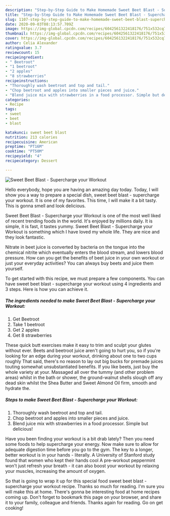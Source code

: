```yaml
---
description: "Step-by-Step Guide to Make Homemade Sweet Beet Blast - Supercharge your Workout"
title: "Step-by-Step Guide to Make Homemade Sweet Beet Blast - Supercharge your Workout"
slug: 1107-step-by-step-guide-to-make-homemade-sweet-beet-blast-supercharge-your-workout
date: 2020-09-03T08:13:57.709Z
image: https://img-global.cpcdn.com/recipes/6042561322418176/751x532cq70/sweet-beet-blast-supercharge-your-workout-recipe-main-photo.jpg
thumbnail: https://img-global.cpcdn.com/recipes/6042561322418176/751x532cq70/sweet-beet-blast-supercharge-your-workout-recipe-main-photo.jpg
cover: https://img-global.cpcdn.com/recipes/6042561322418176/751x532cq70/sweet-beet-blast-supercharge-your-workout-recipe-main-photo.jpg
author: Celia Alexander
ratingvalue: 3.7
reviewcount: 15
recipeingredient:
- " Beetroot"
- "1 beetroot"
- "2 apples"
- "8 strawberries"
recipeinstructions:
- "Thoroughly wash beetroot and top and tail."
- "Chop beetroot and apples into smaller pieces and juice."
- "Blend juice mix with strawberries in a food processor. Simple but delicious!"
categories:
- Recipe
tags:
- sweet
- beet
- blast

katakunci: sweet beet blast 
nutrition: 213 calories
recipecuisine: American
preptime: "PT16M"
cooktime: "PT50M"
recipeyield: "4"
recipecategory: Dessert

---
```



![Sweet Beet Blast - Supercharge your Workout](https://img-global.cpcdn.com/recipes/6042561322418176/751x532cq70/sweet-beet-blast-supercharge-your-workout-recipe-main-photo.jpg)

Hello everybody, hope you are having an amazing day today. Today, I will show you a way to prepare a special dish, sweet beet blast - supercharge your workout. It is one of my favorites. This time, I will make it a bit tasty. This is gonna smell and look delicious.

Sweet Beet Blast - Supercharge your Workout is one of the most well liked of recent trending foods in the world. It's enjoyed by millions daily. It is simple, it is fast, it tastes yummy. Sweet Beet Blast - Supercharge your Workout is something which I have loved my whole life. They are nice and they look fantastic.

Nitrate in beet juice is converted by bacteria on the tongue into the chemical nitrite which eventually enters the blood stream, and lowers blood pressure. How can you get the benefits of beet juice in your own workout or just your everyday activities? You can always buy beets and juice them yourself.


To get started with this recipe, we must prepare a few components. You can have sweet beet blast - supercharge your workout using 4 ingredients and 3 steps. Here is how you can achieve it.

<!--inarticleads1-->

##### The ingredients needed to make Sweet Beet Blast - Supercharge your Workout:

1. Get  Beetroot
1. Take 1 beetroot
1. Get 2 apples
1. Get 8 strawberries


These quick butt exercises make it easy to trim and sculpt your glutes without ever. Beets and beetroot juice aren&#39;t going to hurt you, so if you&#39;re looking for an edge during your workout, drinking about one to two cups roughly That said, there&#39;s no reason to lay out big bucks for premade juices touting somewhat unsubstantiated benefits. If you like beets, just buy the whole variety at your. Massaged all over the tummy (and other problem areas) whilst in the bath or shower, the ground-walnut shells slough off any dead skin whilst the Shea Butter and Sweet Almond Oil firm, smooth and hydrate the. 

<!--inarticleads2-->

##### Steps to make Sweet Beet Blast - Supercharge your Workout:

1. Thoroughly wash beetroot and top and tail.
1. Chop beetroot and apples into smaller pieces and juice.
1. Blend juice mix with strawberries in a food processor. Simple but delicious!


Have you been finding your workout is a bit drab lately? Then you need some foods to help supercharge your energy. Now make sure to allow for adequate digestion time before you go to the gym. The key to a longer, better workout is in your hands - literally. A University of Stanford study found that women who kept their hands cool A pre-workout peppermint won&#39;t just refresh your breath - it can also boost your workout by relaxing your muscles, increasing the amount of oxygen. 

So that is going to wrap it up for this special food sweet beet blast - supercharge your workout recipe. Thanks so much for reading. I'm sure you will make this at home. There's gonna be interesting food at home recipes coming up. Don't forget to bookmark this page on your browser, and share it to your family, colleague and friends. Thanks again for reading. Go on get cooking!
